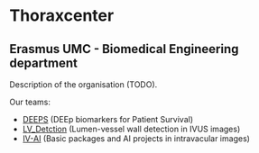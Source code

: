 # Thoraxcenter
## Erasmus UMC - Biomedical Engineering department

Description of the organisation (TODO).


Our teams:

- [DEEPS](https://github.com/orgs/ThoraxcenterBME/teams/deeps/repositories) (DEEp biomarkers for Patient Survival)
- [LV_Detction](https://github.com/orgs/ThoraxcenterBME/teams/lv_detection) (Lumen-vessel wall detection in IVUS images)
- [IV-AI](https://github.com/orgs/ThoraxcenterBME/teams/iv-ai) (Basic packages and AI projects in intravacular images)

